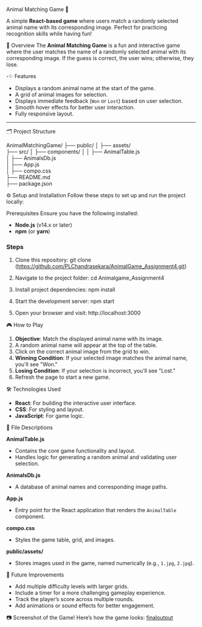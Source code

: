  Animal Matching Game 🐾

A simple **React-based game** where users match a randomly selected animal name with its corresponding image. Perfect for practicing recognition skills while having fun!


 📝 Overview
The **Animal Matching Game** is a fun and interactive game where the user matches the name of a randomly selected animal with its corresponding image. If the guess is correct, the user wins; otherwise, they lose.

-✨ Features
- Displays a random animal name at the start of the game.
- A grid of animal images for selection.
- Displays immediate feedback (`Won` or `Lost`) based on user selection.
- Smooth hover effects for better user interaction.
- Fully responsive layout.

---

 🗂️ Project Structure

AnimalMatchingGame/
├── public/
│   ├── assets/              
├── src/
│   ├── components/
│   │   ├── AnimalTable.js   
│   ├── AnimalsDb.js        
│   ├── App.js               
│   ├── compo.css            
├── README.md               
├── package.json            


 ⚙️ Setup and Installation
Follow these steps to set up and run the project locally:

Prerequisites
Ensure you have the following installed:
- **Node.js** (v14.x or later)
- **npm** (or **yarn**)

### Steps
1. Clone this repository:
   git clone (https://github.com/PLChandrasekara/AnimalGame_Assignment4.git)
 
2. Navigate to the project folder:
   cd Animalgame_Assignment4

3. Install project dependencies:
   npm install

4. Start the development server:
   npm start

5. Open your browser and visit:
   http://localhost:3000

🎮 How to Play
1. **Objective**: Match the displayed animal name with its image.  
2. A random animal name will appear at the top of the table.
3. Click on the correct animal image from the grid to win.
4. **Winning Condition**: If your selected image matches the animal name, you’ll see "Won."
5. **Losing Condition**: If your selection is incorrect, you’ll see "Lost."
6. Refresh the page to start a new game.

 🛠️ Technologies Used
- **React**: For building the interactive user interface.
- **CSS**: For styling and layout.
- **JavaScript**: For game logic.

 📂 File Descriptions

**AnimalTable.js**
- Contains the core game functionality and layout.
- Handles logic for generating a random animal and validating user selection.

**AnimalsDb.js**
- A database of animal names and corresponding image paths.

**App.js**
- Entry point for the React application that renders the `AnimalTable` component.

**compo.css**
- Styles the game table, grid, and images.

**public/assets/**
- Stores images used in the game, named numerically (e.g., `1.jpg`, `2.jpg`).

🚀 Future Improvements
- Add multiple difficulty levels with larger grids.
- Include a timer for a more challenging gameplay experience.
- Track the player’s score across multiple rounds.
- Add animations or sound effects for better engagement.

📷 Screenshot of the Game!
Here’s how the game looks:
[finaloutput](https://github.com/user-attachments/assets/91842837-0e22-475c-a85d-7219a6f6b31c)








